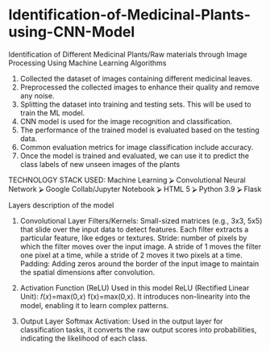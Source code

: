 # Identification-of-Medicinal-Plants-using-CNN-Model
Identification of Different Medicinal Plants/Raw materials through Image Processing Using  Machine Learning Algorithms

 1. Collected the dataset of images containing different 
medicinal leaves.
 2. Preprocessed the collected images to enhance their 
quality and remove any noise.
 3. Splitting the dataset into training and testing sets. This 
will be used to train the ML model.
 4. CNN model is used for the image recognition 
and classification.
 5. The performance of the trained model is evaluated based 
on the testing data.
 6. Common evaluation metrics for image classification 
include accuracy.
 7. Once the model is trained and evaluated, we can use it to 
predict the class labels of new unseen images of the 
plants

TECHNOLOGY STACK USED:
Machine Learning
 ⮚ Convolutional Neural Network
 ⮚ Google Collab/Jupyter Notebook
 ⮚ HTML 5 
 ⮚ Python 3.9
 ⮚ Flask

Layers description of the model
1. Convolutional Layer
Filters/Kernels: Small-sized matrices (e.g., 3x3, 5x5) that slide over the input data to detect features. Each filter extracts a particular feature, like edges or textures.
Stride: number of pixels by which the filter moves over the input image. A stride of 1 moves the filter one pixel at a time, while a stride of 2 moves it two pixels at a time.
Padding: Adding zeros around the border of the input image to maintain the spatial dimensions after convolution.

2. Activation Function (ReLU) Used in this model
ReLU (Rectified Linear Unit): 
𝑓(𝑥)=max(0,𝑥)
f(x)=max(0,x). It introduces non-linearity into the model, enabling it to learn complex patterns.

3. Output Layer
Softmax Activation: Used in the output layer for classification tasks, it converts the raw output scores into probabilities, indicating the likelihood of each class.


